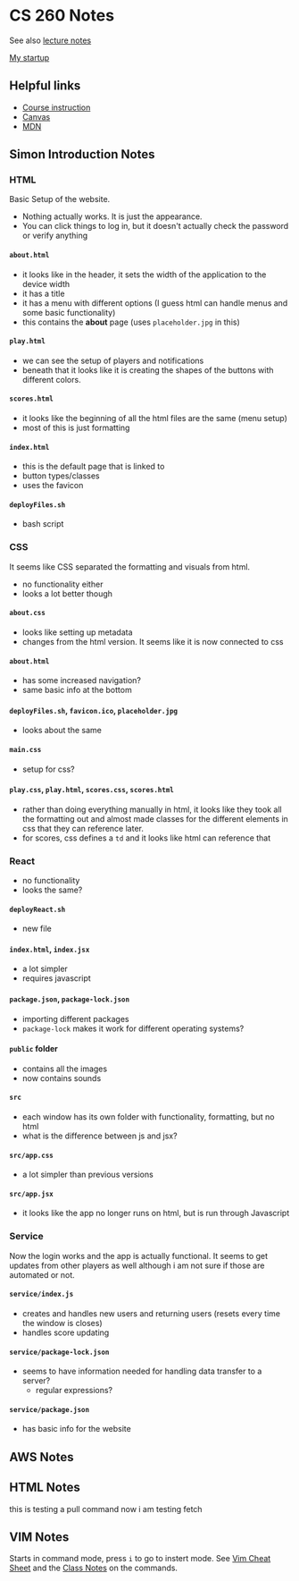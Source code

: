 # CS 260 Notes
See also [lecture notes](/lectureNotes.md)

[My startup](https://simon.cs260.click)

## Helpful links

- [Course instruction](https://github.com/webprogramming260)
- [Canvas](https://byu.instructure.com)
- [MDN](https://developer.mozilla.org)

## Simon Introduction Notes

### HTML
Basic Setup of the website.
- Nothing actually works. It is just the appearance.
- You can click things to log in, but it doesn't actually check the password or verify anything
#### `about.html`
- it looks like in the header, it sets the width of the application to the device width
- it has a title
- it has a menu with different options (I guess html can handle menus and some basic functionality)
- this contains the **about** page (uses `placeholder.jpg` in this) 
#### `play.html`
- we can see the setup of players and notifications
- beneath that it looks like it is creating the shapes of the buttons with different colors.
#### `scores.html`
- it looks like the beginning of all the html files are the same (menu setup)
- most of this is just formatting
#### `index.html`
- this is the default page that is linked to
- button types/classes
- uses the favicon
#### `deployFiles.sh`
- bash script

### CSS
It seems like CSS separated the formatting and visuals from html.
- no functionality either
- looks a lot better though
#### `about.css`
- looks like setting up metadata
- changes from the html version. It seems like it is now connected to css
#### `about.html`
- has some increased navigation?
- same basic info at the bottom
#### `deployFiles.sh`, `favicon.ico`, `placeholder.jpg`
- looks about the same
#### `main.css`
- setup for css?
#### `play.css`, `play.html`, `scores.css`, `scores.html`
- rather than doing everything manually in html, it looks like they took all the formatting out and almost made classes for the different elements in css that they can reference later.
- for scores, css defines a `td` and it looks like html can reference that

### React
- no functionality
- looks the same?
#### `deployReact.sh`
- new file
#### `index.html`, `index.jsx`
- a lot simpler
- requires javascript
#### `package.json`, `package-lock.json`
- importing different packages
- `package-lock` makes it work for different operating systems?
#### `public` folder
- contains all the images
- now contains sounds
#### `src`
- each window has its own folder with functionality, formatting, but no html
- what is the difference between js and jsx?
#### `src/app.css`
- a lot simpler than previous versions
#### `src/app.jsx`
- it looks like the app no longer runs on html, but is run through Javascript

### Service
Now the login works and the app is actually functional. It seems to get updates from other players as well although i am not sure if those are automated or not.
#### `service/index.js`
- creates and handles new users and returning users (resets every time the window is closes)
- handles score updating
#### `service/package-lock.json`
- seems to have information needed for handling data transfer to a server?
  - regular expressions?
#### `service/package.json`
- has basic info for the website

## AWS Notes

## HTML Notes
this is testing a pull command
now i am testing fetch

## VIM Notes
Starts in command mode, press `i` to go to instert mode. See [Vim Cheat Sheet](https://vim.rtorr.com/) and the [Class Notes](https://github.com/webprogramming260/.github/blob/main/profile/essentials/editors/editors.md) on the commands.